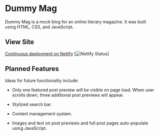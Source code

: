 # Dummy Mag

Dummy Mag is a mock blog for an online literary magazine. It was built using HTML, CSS, and JavaScript.

## View Site

[Continuous deployment on Netlify](https://elegant-northcutt-fd1406.netlify.app/) [![Netlify Status](https://api.netlify.com/api/v1/badges/ee98c2fb-3691-4912-a3da-8128d192fae8/deploy-status)]

## Planned Features

Ideas for future functionality include:

- Only one featured post preview will be visible on page load. When user scrolls down, three additional post previews will appear.

- Stylized search bar.

- Content management system.

- Images and text on post previews and full post pages auto-populate using JavaScript.
